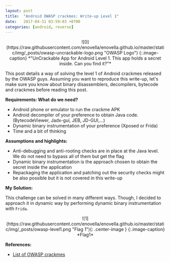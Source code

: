 ```yaml
---
layout: post
title:  "Android OWASP crackmes: Write-up Level 1"
date:   2017-04-31 03:59:03 +0700
categories: [android, reverse]
---
```


<div style="text-align:center" markdown="1">
![0](https://raw.githubusercontent.com/enovella/enovella.github.io/master/static/img/_posts/owasp-uncrackable-logo.png "OWASP Logo")
{:.image-caption}
*"UnCrackable App for Android Level 1. This app holds a secret inside. Can you find it?"*
</div>

This post details a way of solving the level 1 of Android crackmes released by the OWASP guys. Assuming you want to reproduce this write-up, let's make sure you know about binary disassemblers, decompilers, bytecode and crackmes before reading this post. 

**Requirements: What do we need?**

* Android phone or emulator to run the crackme APK
* Android decompiler of your preference to obtain Java code. (BytecodeViewer, Jadx-gui, JEB, JD-GUI,...)
* Dynamic binary instrumentation of your preference (Xposed or Frida)
* Time and a bit of thinking


**Assumptions and highlights:**

* Anti-debugging and anti-rooting checks are in place at the Java level. We do not need to bypass all of them but get the flag
* Dynamic binary instrumentation is the approach chosen to obtain the secret inside the application
* Repackaging the application and patching out the security checks might be also possible but it is not covered in this write-up


**My Solution:**

This challenge can be solved in many different ways. Though, I decided to approach it in dynamic way by performing dynamic binary instrumentation with `Frida`. 



<div style="text-align:center" markdown="1">
![1](https://raw.githubusercontent.com/enovella/enovella.github.io/master/static/img/_posts/owasp-level1.png "Flag 1"){: .center-image }
{:.image-caption}
*Flag1*
</div>



**References:**

* [List of OWASP crackmes](https://github.com/OWASP/owasp-mstg/blob/master/Crackmes/README.md)

